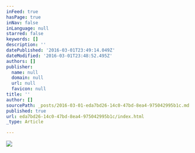 ```yaml
---
inFeed: true
hasPage: true
inNav: false
inLanguage: null
starred: false
keywords: []
description: ''
datePublished: '2016-03-01T23:49:14.049Z'
dateModified: '2016-03-01T23:48:52.495Z'
authors: []
publisher:
  name: null
  domain: null
  url: null
  favicon: null
title: ''
author: []
sourcePath: _posts/2016-03-01-eda7bd26-14c0-47bd-8ea4-975042995b1c.md
published: true
url: eda7bd26-14c0-47bd-8ea4-975042995b1c/index.html
_type: Article

---
```

![](https://the-grid-user-content.s3-us-west-2.amazonaws.com/61863d4a-fc66-47cd-a15f-2c9f8798cc11.png)